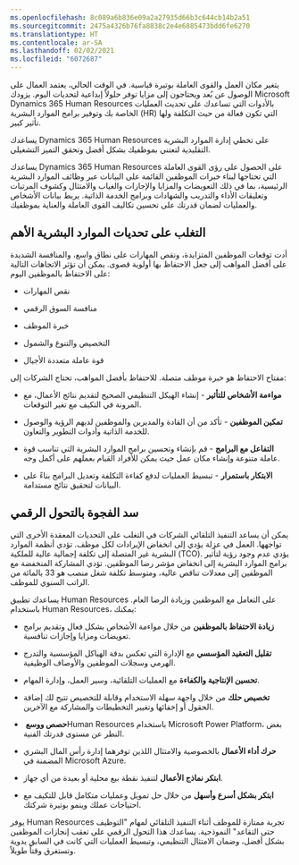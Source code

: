 ```yaml
---
ms.openlocfilehash: 8c089a6b836e09a2a27935d66b3c644cb14b2a51
ms.sourcegitcommit: 2475a4326b76fa8838c2e4e6885473bdd6fe6270
ms.translationtype: HT
ms.contentlocale: ar-SA
ms.lasthandoff: 02/02/2021
ms.locfileid: "6072687"
---
```

يتغير مكان العمل والقوى العاملة بوتيرة قياسية. في الوقت الحالي، يعتمد العمال على الوصول عن بُعد ويحتاجون إلى مزايا توفر حلولاً إبداعية لتحديات اليوم. يزودك Microsoft Dynamics 365 Human Resources بالأدوات التي تساعدك على تحديث العمليات الخاصة بك وتوفير برامج الموارد البشرية (HR) التي تكون فعالة من حيث التكلفة ولها تأثير كبير.

يساعدك Dynamics 365 Human Resources على تخطي إدارة الموارد البشرية التقليدية لتعتني بموظفيك بشكل أفضل وتحقق التميز التشغيلي.

يساعدك Dynamics 365 Human Resources على الحصول على رؤى القوى العاملة التي تحتاجها لبناء خبرات الموظفين القائمة على البيانات عبر وظائف الموارد البشرية الرئيسية، بما في ذلك التعويضات والمزايا والإجازات والغياب والامتثال وكشوف المرتبات وتعليقات الأداء والتدريب والشهادات وبرامج الخدمة الذاتية. يربط بيانات الأشخاص والعمليات لضمان قدرتك على تحسين تكاليف القوى العاملة والعناية بموظفيك.

## <a name="overcome-top-hr-challenges"></a>التغلب على تحديات الموارد البشرية الأهم

أدت توقعات الموظفين المتزايدة، ونقص المهارات على نطاق واسع، والمنافسة الشديدة على أفضل المواهب إلى جعل الاحتفاظ بها أولوية قصوى. يمكن أن تؤثر الاتجاهات التالية على الاحتفاظ بالموظفين اليوم:

-   نقص المهارات

-   منافسة السوق الرقمي

-   خبرة الموظف

-   التخصيص والتنوع والشمول

-   قوة عاملة متعددة الأجيال

مفتاح الاحتفاظ هو خبرة موظف متصلة. للاحتفاظ بأفضل المواهب، تحتاج الشركات إلى:

-   **مواءمة الأشخاص للتأثير** - إنشاء الهيكل التنظيمي الصحيح لتقديم نتائج الأعمال، مع المرونة في التكيف مع تغير التوقعات.

-   **تمكين الموظفين** - تأكد من أن القادة والمديرين والموظفين لديهم الرؤية والوصول للخدمة الذاتية وأدوات التطوير والتعاون.

-   **التفاعل مع البرامج** - قم بإنشاء وتحسين برامج الموارد البشرية التي تناسب قوة عاملة متنوعة وإنشاء مكان عمل حيث يمكن للأفراد القيام بعملهم على أكمل وجه.

-   **الابتكار باستمرار** - تبسيط العمليات لدفع كفاءة التكلفة وتعديل البرامج بناءً على البيانات لتحقيق نتائج مستدامة.

## <a name="bridge-the-gap-with-digital-transformation"></a>سد الفجوة بالتحول الرقمي

يمكن أن يساعد التنفيذ التلقائي الشركات في التغلب على التحديات المعقدة الأخرى التي تواجهها. العمل في عزلة يؤدي إلى انخفاض الإيرادات لكل موظف. تؤدي أنظمة الموارد البشرية غير المتصلة إلى تكلفة إجمالية عالية للملكية (TCO). يؤدي عدم وجود رؤية لتأثير برامج الموارد البشرية إلى انخفاض مؤشر رضا الموظفين. تؤدي المشاركة المنخفضة مع الموظفين إلى معدلات تناقص عالية، ومتوسط تكلفة شغل منصب هو 33 بالمائة من الراتب السنوي للموظف.

يساعدك تطبيق Human Resources على التعامل مع الموظفين وزيادة الرضا العام. باستخدام Human Resources، يمكنك:

-   **زيادة الاحتفاظ بالموظفين** من خلال مواءمة الأشخاص بشكل فعال وتقديم برامج تعويضات ومزايا وإجازات تنافسية.

-   **تقليل التعقيد المؤسسي** مع الإدارة التي تعكس بدقة الهياكل المؤسسية والتدرج الهرمي وسجلات الموظفين والأوصاف الوظيفية.

-   **تحسين الإنتاجية والكفاءة** مع العمليات التلقائية، وسير العمل، وإدارة المهام.

-   **تخصيص حلك** من خلال واجهة سهلة الاستخدام وقابلة للتخصيص تتيح لك إضافة الحقول أو إخفائها وتغيير التخطيطات والمشاركة مع الآخرين.

-   **حصص ووسع** ‏Human Resources باستخدام Microsoft Power Platform، بغض النظر عن مستوى قدرتك الفنية.

-   **حرك أداء الأعمال** بالخصوصية والامتثال اللذين توفرهما إدارة رأس المال البشري المضمنة في Microsoft Azure.

-   **ابتكر نماذج الأعمال** لتنفيذ نقطة بيع محلية أو بعيدة من أي جهاز.

-   **ابتكر بشكل أسرع وأسهل** من خلال حل تمويل وعمليات متكامل قابل للتكيف مع احتياجات عملك وينمو بوتيرة شركتك.

يوفر Human Resources تجربة ممتازة للموظف أثناء التنفيذ التلقائي لمهام "التوظيف حتى التقاعد" النموذجية. يساعدك هذا التحول الرقمي على تعقب إنجازات الموظفين بشكل أفضل، وضمان الامتثال التنظيمي، وتبسيط العمليات التي كانت في السابق يدوية وتستغرق وقتاً طويلاً.

